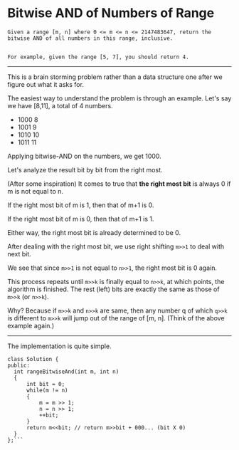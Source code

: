 # Bitwise AND of Numbers of Range

 
    Given a range [m, n] where 0 <= m <= n <= 2147483647, return the bitwise AND of all numbers in this range, inclusive.
    

    For example, given the range [5, 7], you should return 4.





---


  This is a brain storming problem rather than a data structure one after we figure out what it asks for.
  
   The easiest way to understand the problem is through an example.  Let's say we have [8,11], a total of 4 numbers.

   * 1000   8
   * 1001   9
   * 1010  10
   * 1011  11
 
Applying bitwise-AND on the numbers, we get 1000. 

Let's analyze the result bit by bit from the right most.

(After some inspiration) It comes to true that **the right most bit** is always 0 if m is not equal to n.

  If the right most bit of m is 1, then that of m+1 is 0. 
  
  If the right most bit of m is 0, then that of m+1 is 1.
  
  Either way, the right most bit is already determined to be 0.
  
  After dealing with the right most bit, we use right shifting ```m>>1``` to deal with next bit. 
  
  We see that since ```m>>1``` is not equal to ```n>>1```, the right most bit is 0 again.
  
  This process repeats until ```m>>k``` is finally equal to ```n>>k```, at which points, the algorithm is finished. The rest (left) bits are exactly the same as those of ```m>>k``` (or ```n>>k```). 
  
  Why? Because if ```m>>k``` and ```n>>k``` are same, then any number q of which ```q>>k``` is different to ```m>>k``` will jump out of the range of [m, n]. (Think of the above example again.)
  

---


  
  The implementation is quite simple.
  
  
  ```
  class Solution {
public:
    int rangeBitwiseAnd(int m, int n) 
    {
        int bit = 0;
        while(m != n)
        {
            m = m >> 1;
            n = n >> 1;
            ++bit;
        }
        return m<<bit; // return m>>bit + 000... (bit X 0)
    }
};```
  





  
    

